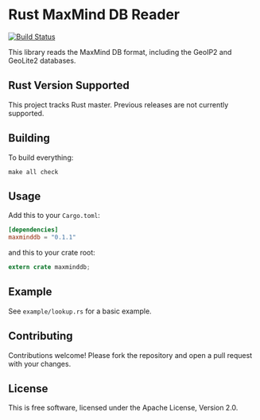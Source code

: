 # Rust MaxMind DB Reader #

[![Build Status](https://travis-ci.org/oschwald/maxminddb-rust.svg?branch=master)](https://travis-ci.org/oschwald/maxminddb-rust)

This library reads the MaxMind DB format, including the GeoIP2 and GeoLite2
databases.

## Rust Version Supported ##

This project tracks Rust master. Previous releases are not currently
supported.

## Building ##

To build everything:

```
make all check
```

## Usage

Add this to your `Cargo.toml`:

```toml
[dependencies]
maxminddb = "0.1.1"
```

and this to your crate root:

```rust
extern crate maxminddb;
```

## Example ##

See `example/lookup.rs` for a basic example.

## Contributing ##

Contributions welcome! Please fork the repository and open a pull request
with your changes.

## License ##

This is free software, licensed under the Apache License, Version 2.0.

